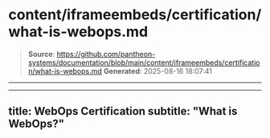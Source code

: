 # content/iframeembeds/certification/what-is-webops.md

> **Source**: https://github.com/pantheon-systems/documentation/blob/main/content/iframeembeds/certification/what-is-webops.md
> **Generated**: 2025-08-16 18:07:41

---

---
title: WebOps Certification
subtitle: "What is WebOps?"
---

<Partial file="certification-guide/what-is-webops.md" />
